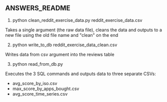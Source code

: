 ## ANSWERS_README

1) python clean_reddit_exercise_data.py reddit_exercise_data.csv

Takes a single argument (the raw data file), cleans the data and 
outputs to a new file using the old file name and "clean" on the end

2) python write_to_db reddit_exercise_data_clean.csv

Writes data from csv argument into the reviews table

3) python read_from_db.py

Executes the 3 SQL commands and outputs data to three separate CSVs:
- avg_score_by_iso.csv
- max_score_by_apps_bought.csv
- avg_score_time_series.csv
